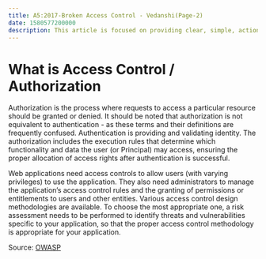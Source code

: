 ```yaml
---
title: A5:2017-Broken Access Control - Vedanshi(Page-2)
date: 1580577200000
description: This article is focused on providing clear, simple, actionable guidance for providing access control security in your applications. The objective is to guide developers, reviewers, designers, architects on designing, creating, and maintaining access controls in web applications.
---
```


# What is Access Control / Authorization
Authorization is the process where requests to access a particular resource should be granted or denied. It should be noted that authorization is not equivalent to authentication - as these terms and their definitions are frequently confused. Authentication is providing and validating identity. The authorization includes the execution rules that determine which functionality and data the user (or Principal) may access, ensuring the proper allocation of access rights after authentication is successful.

Web applications need access controls to allow users (with varying privileges) to use the application. They also need administrators to manage the application’s access control rules and the granting of permissions or entitlements to users and other entities. Various access control design methodologies are available. To choose the most appropriate one, a risk assessment needs to be performed to identify threats and vulnerabilities specific to your application, so that the proper access control methodology is appropriate for your application.


Source: [OWASP](https://owasp.org/www-project-top-ten/2017/A5_2017-Broken_Access_Control)